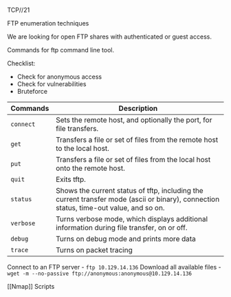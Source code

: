 TCP//21

FTP enumeration techniques

We are looking for open FTP shares with authenticated or guest access.

Commands for ftp command line tool. 

Checklist:
- Check for anonymous access
- Check for vulnerabilities
- Bruteforce

|**Commands**|**Description**|
|---|---|
|`connect`|Sets the remote host, and optionally the port, for file transfers.|
|`get`|Transfers a file or set of files from the remote host to the local host.|
|`put`|Transfers a file or set of files from the local host onto the remote host.|
|`quit`|Exits tftp.|
|`status`|Shows the current status of tftp, including the current transfer mode (ascii or binary), connection status, time-out value, and so on.|
|`verbose`|Turns verbose mode, which displays additional information during file transfer, on or off.|
|`debug`| Turns on debug mode and prints more data|
|`trace`| Turns on packet tracing|

Connect to an FTP server - `ftp 10.129.14.136`
Download all available files - `wget -m --no-passive ftp://anonymous:anonymous@10.129.14.136`

[[Nmap]] Scripts
